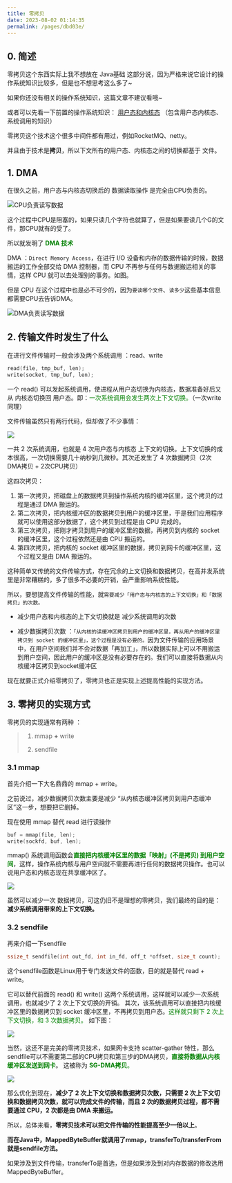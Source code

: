 ```yaml
---
title: 零拷贝
date: 2023-08-02 01:14:35
permalink: /pages/dbd03e/
---
```

## 0. 简述
零拷贝这个东西实际上我不想放在 Java基础 这部分说，因为严格来说它设计的操作系统知识比较多，但是也不想思考这么多了~

如果你还没有相关的操作系统知识，这篇文章不建议看哦~

或者可以先看一下前置的操作系统知识：
[用户态和内核态](../60.操作系统/10.用户态和内核态.md)  （包含用户态内核态、系统调用的知识）

零拷贝这个技术这个很多中间件都有用过，例如RocketMQ、netty。

并且由于技术是**拷贝**，所以下文所有的用户态、内核态之间的切换都基于 文件。

## 1. DMA

在很久之前，用户态与内核态切换后的 数据读取操作 是完全由CPU负责的。

![CPU负责读写数据](https://typorehwf.oss-cn-chengdu.aliyuncs.com/20230802012824.png)

这个过程中CPU是阻塞的，如果只读几个字符也就算了，但是如果要读几个G的文件，那CPU就有的受了。

所以就发明了 <font color=Green>**DMA 技术**</font>

DMA ：`Direct Memory Access`，在进行 I/O 设备和内存的数据传输的时候，数据搬运的工作全部交给 DMA 控制器，而 CPU 不再参与任何与数据搬运相关的事情，这样 CPU 就可以去处理别的事务。如图。

但是 CPU 在这个过程中也是必不可少的，因为`要读哪个文件`、`读多少`这些基本信息都需要CPU去告诉DMA。

![DMA负责读写数据](https://typorehwf.oss-cn-chengdu.aliyuncs.com/20230802012858.png)

## 2. 传输文件时发生了什么
在进行文件传输时一般会涉及两个系统调用 ：read、write

```c
read(file, tmp_buf, len);
write(socket, tmp_buf, len);
```

一个 read() 可以发起系统调用，使进程从用户态切换为内核态，数据准备好后又从 内核态切换回 用户态。即：<font color=Green>一次系统调用会发生两次上下文切换。</font>（一次write同理）

文件传输虽然只有两行代码，但却做了不少事情：

![](https://typorehwf.oss-cn-chengdu.aliyuncs.com/20230802012920.png)

一共 2 次系统调用，也就是 4 次用户态与内核态 上下文的切换。上下文切换的成本很高，一次切换需要几十纳秒到几微秒。其次还发生了 4 次数据拷贝（2次DMA拷贝 + 2次CPU拷贝）

这四次拷贝：

1. 第一次拷贝，把磁盘上的数据拷贝到操作系统内核的缓冲区里，这个拷贝的过程是通过 DMA 搬运的。
2. 第二次拷贝，把内核缓冲区的数据拷贝到用户的缓冲区里，于是我们应用程序就可以使用这部分数据了，这个拷贝到过程是由 CPU 完成的。
3. 第三次拷贝，把刚才拷贝到用户的缓冲区里的数据，再拷贝到内核的 socket 的缓冲区里，这个过程依然还是由 CPU 搬运的。
4. 第四次拷贝，把内核的 socket 缓冲区里的数据，拷贝到网卡的缓冲区里，这个过程又是由 DMA 搬运的。

这种简单又传统的文件传输方式，存在冗余的上文切换和数据拷贝，在高并发系统里是非常糟糕的，多了很多不必要的开销，会严重影响系统性能。

所以，要想提高文件传输的性能，就`需要减少「用户态与内核态的上下文切换」和「数据拷贝」的次数。`

* 减少用户态和内核态的上下文切换就是 减少系统调用的次数

* 减少数据拷贝次数 ：`「从内核的读缓冲区拷贝到用户的缓冲区里，再从用户的缓冲区里拷贝到 socket 的缓冲区里」，这个过程是没有必要的。`因为文件传输的应用场景中，在用户空间我们并不会对数据「再加工」，所以数据实际上可以不用搬运到用户空间，因此用户的缓冲区是没有必要存在的。我们可以直接将数据从内核缓冲区拷贝到socket缓冲区

现在就要正式介绍零拷贝了，零拷贝也正是实现上述提高性能的实现方法。

## 3. 零拷贝的实现方式

零拷贝的实现通常有两种 ：

> 1. mmap **+** write
>
> 2. sendfile

### 3.1 mmap

首先介绍一下大名鼎鼎的 mmap + write。

之前说过，减少数据拷贝次数主要是减少 “从内核态缓冲区拷贝到用户态缓冲区”这一步，想要把它删掉。

现在使用 mmap 替代 read 进行读操作

```c
buf = mmap(file, len);
write(sockfd, buf, len);
```

mmap() 系统调用函数会<font color=Green>**直接把内核缓冲区里的数据「映射」(不是拷贝) 到用户空间**</font>，这样，操作系统内核与用户空间就不需要再进行任何的数据拷贝操作。也可以说用户态和内核态现在共享缓冲区了。

![](https://typorehwf.oss-cn-chengdu.aliyuncs.com/20230802013008.png)

虽然可以减少一次 数据拷贝，可这仍旧不是理想的零拷贝，我们最终的目的是：**减少系统调用带来的上下文切换。**

### 3.2 sendfile

再来介绍一下sendfile

```c
ssize_t sendfile(int out_fd, int in_fd, off_t *offset, size_t count);
```

这个sendfile函数是Linux用于专门发送文件的函数，目的就是替代 read + write。

它可以替代前面的 read() 和 write() 这两个系统调用，这样就可以减少一次系统调用，也就减少了 2 次上下文切换的开销。
其次，该系统调用可以直接把内核缓冲区里的数据拷贝到 socket 缓冲区里，不再拷贝到用户态。<font color=Green>这样就只剩下 2 次上下文切换，和 3 次数据拷贝。</font>
如下图：

![](https://typorehwf.oss-cn-chengdu.aliyuncs.com/20230802013029.png)

当然，这还不是完美的零拷贝技术，如果网卡支持 scatter-gather 特性，那么sendfile可以不需要第二部的CPU拷贝和第三步的DMA拷贝，<font color=Green>**直接将数据从内核缓冲区发送到网卡**</font>。
这被称为 <font color=Green>**SG-DMA拷贝**。</font>

![](https://typorehwf.oss-cn-chengdu.aliyuncs.com/20230802013045.png)

那么优化到现在，**减少了 2 次上下文切换和数据拷贝次数，只需要 2 次上下文切换和数据拷贝次数，就可以完成文件的传输，而且 2 次的数据拷贝过程，都不需要通过 CPU，2 次都是由 DMA 来搬运。**

所以，总体来看，**零拷贝技术可以把文件传输的性能提高至少一倍以上**。

**而在Java中，MappedByteBuffer就调用了mmap，transferTo/transferFrom就是sendfile方法。**

如果涉及到文件传输，transferTo是首选，但是如果涉及到对内存数据的修改选用MappedByteBuffer。
